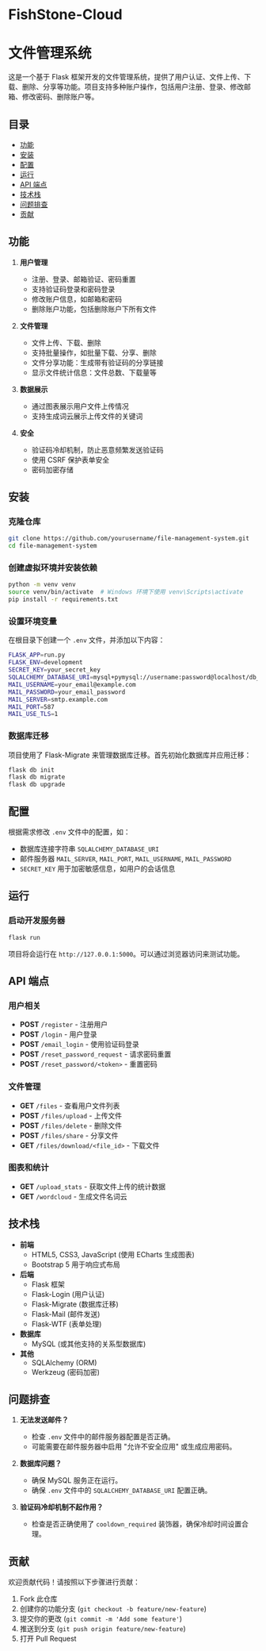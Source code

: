 # FishStone-Cloud

# 文件管理系统

这是一个基于 Flask 框架开发的文件管理系统，提供了用户认证、文件上传、下载、删除、分享等功能。项目支持多种账户操作，包括用户注册、登录、修改邮箱、修改密码、删除账户等。

## 目录
- [功能](#功能)
- [安装](#安装)
- [配置](#配置)
- [运行](#运行)
- [API 端点](#api-端点)
- [技术栈](#技术栈)
- [问题排查](#问题排查)
- [贡献](#贡献)

## 功能

1. **用户管理**
   - 注册、登录、邮箱验证、密码重置
   - 支持验证码登录和密码登录
   - 修改账户信息，如邮箱和密码
   - 删除账户功能，包括删除账户下所有文件

2. **文件管理**
   - 文件上传、下载、删除
   - 支持批量操作，如批量下载、分享、删除
   - 文件分享功能：生成带有验证码的分享链接
   - 显示文件统计信息：文件总数、下载量等

3. **数据展示**
   - 通过图表展示用户文件上传情况
   - 支持生成词云展示上传文件的关键词

4. **安全**
   - 验证码冷却机制，防止恶意频繁发送验证码
   - 使用 CSRF 保护表单安全
   - 密码加密存储

## 安装

### 克隆仓库
```bash
git clone https://github.com/yourusername/file-management-system.git
cd file-management-system
```

### 创建虚拟环境并安装依赖
```bash
python -m venv venv
source venv/bin/activate  # Windows 环境下使用 venv\Scripts\activate
pip install -r requirements.txt
```

### 设置环境变量
在根目录下创建一个 `.env` 文件，并添加以下内容：

```bash
FLASK_APP=run.py
FLASK_ENV=development
SECRET_KEY=your_secret_key
SQLALCHEMY_DATABASE_URI=mysql+pymysql://username:password@localhost/db_name
MAIL_USERNAME=your_email@example.com
MAIL_PASSWORD=your_email_password
MAIL_SERVER=smtp.example.com
MAIL_PORT=587
MAIL_USE_TLS=1
```

### 数据库迁移
项目使用了 Flask-Migrate 来管理数据库迁移。首先初始化数据库并应用迁移：

```bash
flask db init
flask db migrate
flask db upgrade
```

## 配置

根据需求修改 `.env` 文件中的配置，如：
- 数据库连接字符串 `SQLALCHEMY_DATABASE_URI`
- 邮件服务器 `MAIL_SERVER`, `MAIL_PORT`, `MAIL_USERNAME`, `MAIL_PASSWORD`
- `SECRET_KEY` 用于加密敏感信息，如用户的会话信息

## 运行

### 启动开发服务器
```bash
flask run
```

项目将会运行在 `http://127.0.0.1:5000`。可以通过浏览器访问来测试功能。

## API 端点

### 用户相关
- **POST** `/register` - 注册用户
- **POST** `/login` - 用户登录
- **POST** `/email_login` - 使用验证码登录
- **POST** `/reset_password_request` - 请求密码重置
- **POST** `/reset_password/<token>` - 重置密码

### 文件管理
- **GET** `/files` - 查看用户文件列表
- **POST** `/files/upload` - 上传文件
- **POST** `/files/delete` - 删除文件
- **POST** `/files/share` - 分享文件
- **GET** `/files/download/<file_id>` - 下载文件

### 图表和统计
- **GET** `/upload_stats` - 获取文件上传的统计数据
- **GET** `/wordcloud` - 生成文件名词云

## 技术栈

- **前端**
  - HTML5, CSS3, JavaScript (使用 ECharts 生成图表)
  - Bootstrap 5 用于响应式布局
- **后端**
  - Flask 框架
  - Flask-Login (用户认证)
  - Flask-Migrate (数据库迁移)
  - Flask-Mail (邮件发送)
  - Flask-WTF (表单处理)
- **数据库**
  - MySQL (或其他支持的关系型数据库)
- **其他**
  - SQLAlchemy (ORM)
  - Werkzeug (密码加密)

## 问题排查

1. **无法发送邮件？**
   - 检查 `.env` 文件中的邮件服务器配置是否正确。
   - 可能需要在邮件服务器中启用 "允许不安全应用" 或生成应用密码。

2. **数据库问题？**
   - 确保 MySQL 服务正在运行。
   - 确保 `.env` 文件中的 `SQLALCHEMY_DATABASE_URI` 配置正确。

3. **验证码冷却机制不起作用？**
   - 检查是否正确使用了 `cooldown_required` 装饰器，确保冷却时间设置合理。

## 贡献

欢迎贡献代码！请按照以下步骤进行贡献：

1. Fork 此仓库
2. 创建你的功能分支 (`git checkout -b feature/new-feature`)
3. 提交你的更改 (`git commit -m 'Add some feature'`)
4. 推送到分支 (`git push origin feature/new-feature`)
5. 打开 Pull Request
